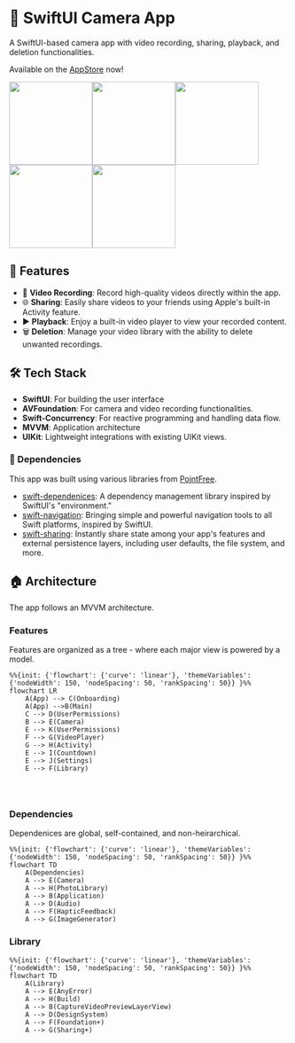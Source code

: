 # 📸 SwiftUI Camera App

A SwiftUI-based camera app with video recording, sharing, playback, and deletion functionalities.

Available on the [AppStore](https://apps.apple.com/us/app/idd-camera/id6740935223) now!

<img width=150 src="https://github.com/user-attachments/assets/53de5b6e-cadc-494e-89b7-6bde399ffcd1"><img width=150 src="https://github.com/user-attachments/assets/b2a6cef6-feb2-4b86-af2a-bc39689377e7"><img width=150 src="https://github.com/user-attachments/assets/4424ec3d-146d-4736-bbca-78b87168f61e"><img width=150 src="https://github.com/user-attachments/assets/38a60968-b48f-4d03-bedc-fe91b935b8c3"><img width=150 src="https://github.com/user-attachments/assets/ae0ee5b6-886c-4571-a9ea-bdfc36cd72f7">

## 🚀 Features

- 🎥 **Video Recording**: Record high-quality videos directly within the app.
- 🌐 **Sharing**: Easily share videos to your friends using Apple's built-in Activity feature.
- ▶️ **Playback**: Enjoy a built-in video player to view your recorded content.
- 🗑️ **Deletion**: Manage your video library with the ability to delete unwanted recordings.

## 🛠️ Tech Stack
- **SwiftUI**: For building the user interface
- **AVFoundation**: For camera and video recording functionalities.
- **Swift-Concurrency**: For reactive programming and handling data flow.
- **MVVM**: Application architecture
- **UIKit**: Lightweight integrations with existing UIKit views.

### 🧰 Dependencies
This app was built using various libraries from [PointFree](https://www.pointfree.co/).
- [swift-dependenices](https://github.com/pointfreeco/swift-dependencies): A dependency management library inspired by SwiftUI's "environment."
- [swift-navigation](https://github.com/pointfreeco/swift-navigation): Bringing simple and powerful navigation tools to all Swift platforms, inspired by SwiftUI.
- [swift-sharing](https://github.com/pointfreeco/swift-sharing): Instantly share state among your app's features and external persistence layers, including user defaults, the file system, and more.

## 🏠 Architecture

The app follows an MVVM architecture.

### Features

Features are organized as a tree - where each major view is powered by a model.

```mermaid
%%{init: {'flowchart': {'curve': 'linear'}, 'themeVariables': {'nodeWidth': 150, 'nodeSpacing': 50, 'rankSpacing': 50}} }%%
flowchart LR
    A(App) --> C(Onboarding)
    A(App) -->B(Main)
    C --> D(UserPermissions)
    B --> E(Camera)
    E --> K(UserPermissions)
    F --> G(VideoPlayer)
    G --> H(Activity)
    E --> I(Countdown)
    E --> J(Settings)
    E --> F(Library)

    
    
```

### Dependencies

Dependenices are global, self-contained, and non-heirarchical.

```mermaid
%%{init: {'flowchart': {'curve': 'linear'}, 'themeVariables': {'nodeWidth': 150, 'nodeSpacing': 50, 'rankSpacing': 50}} }%%
flowchart TD
    A(Dependencies)
    A --> E(Camera)
    A --> H(PhotoLibrary)
    A --> B(Application)
    A --> D(Audio)
    A --> F(HapticFeedback)
    A --> G(ImageGenerator)
```

### Library

```mermaid
%%{init: {'flowchart': {'curve': 'linear'}, 'themeVariables': {'nodeWidth': 150, 'nodeSpacing': 50, 'rankSpacing': 50}} }%%
flowchart TD
    A(Library)
    A --> E(AnyError)
    A --> H(Build)
    A --> B(CaptureVideoPreviewLayerView)
    A --> D(DesignSystem)
    A --> F(Foundation+)
    A --> G(Sharing+)
```


